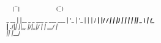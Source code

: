        _               _          
      | |             (_)         
 _ __ | |__  _   _ ___ _  ___ ___ 
| '_ \| '_ \| | | / __| |/ __/ __|
| |_) | | | | |_| \__ \ | (__\__ \
| .__/|_| |_|\__, |___/_|\___|___/
| |           __/ |               
|_|          |___/                


